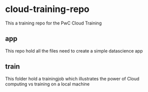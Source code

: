 # cloud-training-repo
This a training repo for the PwC Cloud Training

## app

This repo hold all the files need to create a simple datascience app 

## train
This folder hold a trainingjob which illustrates the power of Cloud computing vs training on a local machine

